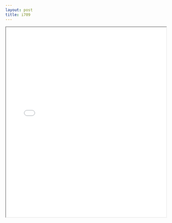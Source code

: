 ```yaml
---
layout: post
title: i709
---
```


<div class="pdf-container">
<iframe src="ea/assets/pdfs/i709.pdf" height="600" width="100%" allowFullScreen="true"></iframe>
</div>

